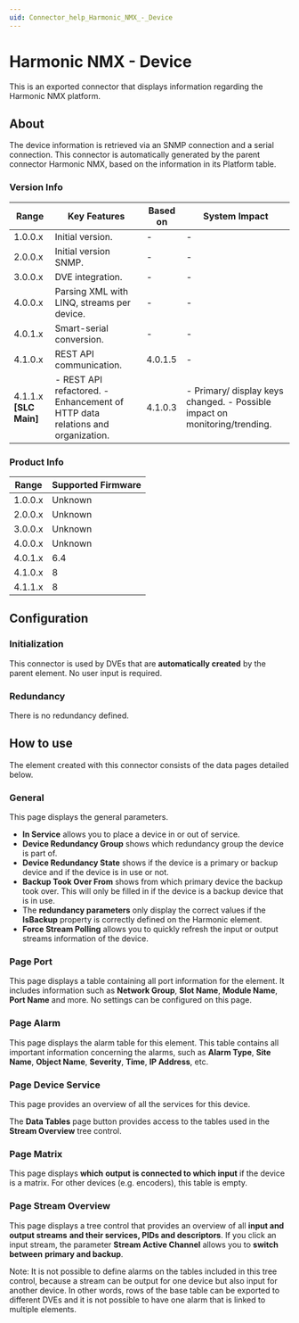 ```yaml
---
uid: Connector_help_Harmonic_NMX_-_Device
---
```


# Harmonic NMX - Device

This is an exported connector that displays information regarding the Harmonic NMX platform.

## About

The device information is retrieved via an SNMP connection and a serial connection. This connector is automatically generated by the parent connector Harmonic NMX, based on the information in its Platform table.

### Version Info

| **Range**                | **Key Features**                                                               | **Based on** | **System Impact**                                                           |
|--------------------------|--------------------------------------------------------------------------------|--------------|-----------------------------------------------------------------------------|
| 1.0.0.x                  | Initial version.                                                               | \-           | \-                                                                          |
| 2.0.0.x                  | Initial version SNMP.                                                          | \-           | \-                                                                          |
| 3.0.0.x                  | DVE integration.                                                               | \-           | \-                                                                          |
| 4.0.0.x                  | Parsing XML with LINQ, streams per device.                                     | \-           | \-                                                                          |
| 4.0.1.x                  | Smart-serial conversion.                                                       | \-           | \-                                                                          |
| 4.1.0.x                  | REST API communication.                                                        | 4.0.1.5      | \-                                                                          |
| 4.1.1.x **\[SLC Main\]** | \- REST API refactored. - Enhancement of HTTP data relations and organization. | 4.1.0.3      | \- Primary/ display keys changed. - Possible impact on monitoring/trending. |

### Product Info

| Range     | Supported Firmware     |
|-----------|------------------------|
| 1.0.0.x   | Unknown                |
| 2.0.0.x   | Unknown                |
| 3.0.0.x   | Unknown                |
| 4.0.0.x   | Unknown                |
| 4.0.1.x   | 6.4                    |
| 4.1.0.x   | 8                      |
| 4.1.1.x   | 8                      |

## Configuration

### Initialization

This connector is used by DVEs that are **automatically created** by the parent element. No user input is required.

### Redundancy

There is no redundancy defined.

## How to use

The element created with this connector consists of the data pages detailed below.

### General

This page displays the general parameters.

- **In Service** allows you to place a device in or out of service.
- **Device Redundancy Group** shows which redundancy group the device is part of.
- **Device Redundancy State** shows if the device is a primary or backup device and if the device is in use or not.
- **Backup Took Over From** shows from which primary device the backup took over. This will only be filled in if the device is a backup device that is in use.
- The **redundancy parameters** only display the correct values if the **IsBackup** property is correctly defined on the Harmonic element.
- **Force Stream Polling** allows you to quickly refresh the input or output streams information of the device.

### Page Port

This page displays a table containing all port information for the element. It includes information such as **Network Group**, **Slot Name**, **Module Name**, **Port Name** and more. No settings can be configured on this page.

### Page Alarm

This page displays the alarm table for this element. This table contains all important information concerning the alarms, such as **Alarm Type**, **Site Name**, **Object Name**, **Severity**, **Time**, **IP Address**, etc.

### Page Device Service

This page provides an overview of all the services for this device.

The **Data Tables** page button provides access to the tables used in the **Stream Overview** tree control.

### Page Matrix

This page displays **which** **output** **is connected to which input** if the device is a matrix. For other devices (e.g. encoders), this table is empty.

### Page Stream Overview

This page displays a tree control that provides an overview of all **input and output streams** **and their services, PIDs and descriptors**. If you click an input stream, the parameter **Stream Active Channel** allows you to **switch between** **primary and backup**.

Note: It is not possible to define alarms on the tables included in this tree control, because a stream can be output for one device but also input for another device. In other words, rows of the base table can be exported to different DVEs and it is not possible to have one alarm that is linked to multiple elements.
